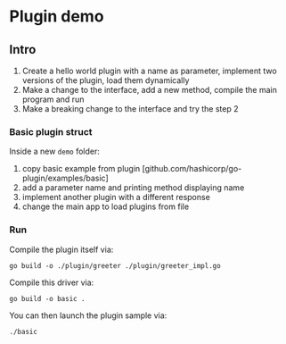 # Plugin demo


## Intro

1. Create a hello world plugin with a name as parameter, implement two versions of the plugin, load them dynamically
2. Make a change to the interface, add a new method, compile the main program and run
3. Make a breaking change to the interface and try the step 2


### Basic plugin struct

Inside a new `demo` folder:

1. copy basic example from plugin [github.com/hashicorp/go-plugin/examples/basic]
2. add a parameter name and printing method displaying name
3. implement another plugin with a different response
4. change the main app to load plugins from file


### Run

Compile the plugin itself via:

    go build -o ./plugin/greeter ./plugin/greeter_impl.go

Compile this driver via:

    go build -o basic .

You can then launch the plugin sample via:

    ./basic
